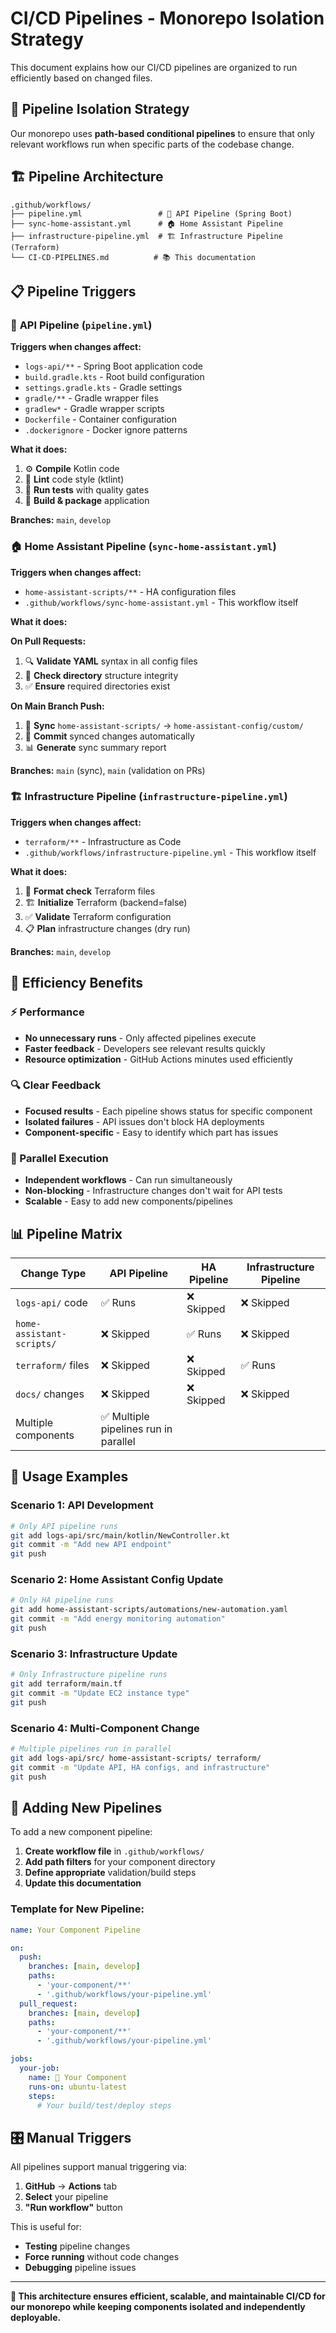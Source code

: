 # CI/CD Pipelines - Monorepo Isolation Strategy

This document explains how our CI/CD pipelines are organized to run efficiently based on changed files.

## 🎯 Pipeline Isolation Strategy

Our monorepo uses **path-based conditional pipelines** to ensure that only relevant workflows run when specific parts of the codebase change.

## 🏗️ Pipeline Architecture

```
.github/workflows/
├── pipeline.yml                 # 🚀 API Pipeline (Spring Boot)
├── sync-home-assistant.yml      # 🏠 Home Assistant Pipeline  
├── infrastructure-pipeline.yml  # 🏗️ Infrastructure Pipeline (Terraform)
└── CI-CD-PIPELINES.md          # 📚 This documentation
```

## 📋 Pipeline Triggers

### 🚀 **API Pipeline** (`pipeline.yml`)

**Triggers when changes affect:**
- `logs-api/**` - Spring Boot application code
- `build.gradle.kts` - Root build configuration
- `settings.gradle.kts` - Gradle settings
- `gradle/**` - Gradle wrapper files
- `gradlew*` - Gradle wrapper scripts
- `Dockerfile` - Container configuration
- `.dockerignore` - Docker ignore patterns

**What it does:**
1. ⚙️ **Compile** Kotlin code
2. 📝 **Lint** code style (ktlint)
3. 🧪 **Run tests** with quality gates
4. 🔨 **Build & package** application

**Branches:** `main`, `develop`

### 🏠 **Home Assistant Pipeline** (`sync-home-assistant.yml`)

**Triggers when changes affect:**
- `home-assistant-scripts/**` - HA configuration files
- `.github/workflows/sync-home-assistant.yml` - This workflow itself

**What it does:**

**On Pull Requests:**
1. 🔍 **Validate YAML** syntax in all config files
2. 📁 **Check directory** structure integrity
3. ✅ **Ensure** required directories exist

**On Main Branch Push:**
1. 🔄 **Sync** `home-assistant-scripts/` → `home-assistant-config/custom/`
2. 📝 **Commit** synced changes automatically
3. 📊 **Generate** sync summary report

**Branches:** `main` (sync), `main` (validation on PRs)

### 🏗️ **Infrastructure Pipeline** (`infrastructure-pipeline.yml`)

**Triggers when changes affect:**
- `terraform/**` - Infrastructure as Code
- `.github/workflows/infrastructure-pipeline.yml` - This workflow itself

**What it does:**
1. 🔧 **Format check** Terraform files
2. 🏗️ **Initialize** Terraform (backend=false)
3. ✅ **Validate** Terraform configuration
4. 📋 **Plan** infrastructure changes (dry run)

**Branches:** `main`, `develop`

## 🎯 Efficiency Benefits

### **⚡ Performance**
- **No unnecessary runs** - Only affected pipelines execute
- **Faster feedback** - Developers see relevant results quickly
- **Resource optimization** - GitHub Actions minutes used efficiently

### **🔍 Clear Feedback**
- **Focused results** - Each pipeline shows status for specific component
- **Isolated failures** - API issues don't block HA deployments
- **Component-specific** - Easy to identify which part has issues

### **🔄 Parallel Execution**
- **Independent workflows** - Can run simultaneously
- **Non-blocking** - Infrastructure changes don't wait for API tests
- **Scalable** - Easy to add new components/pipelines

## 📊 Pipeline Matrix

| Change Type | API Pipeline | HA Pipeline | Infrastructure Pipeline |
|-------------|--------------|-------------|-------------------------|
| `logs-api/` code | ✅ Runs | ❌ Skipped | ❌ Skipped |
| `home-assistant-scripts/` | ❌ Skipped | ✅ Runs | ❌ Skipped |
| `terraform/` files | ❌ Skipped | ❌ Skipped | ✅ Runs |
| `docs/` changes | ❌ Skipped | ❌ Skipped | ❌ Skipped |
| Multiple components | ✅ Multiple pipelines run in parallel |

## 🚀 Usage Examples

### **Scenario 1: API Development**
```bash
# Only API pipeline runs
git add logs-api/src/main/kotlin/NewController.kt
git commit -m "Add new API endpoint"
git push
```

### **Scenario 2: Home Assistant Config Update**
```bash
# Only HA pipeline runs
git add home-assistant-scripts/automations/new-automation.yaml
git commit -m "Add energy monitoring automation" 
git push
```

### **Scenario 3: Infrastructure Update**
```bash
# Only Infrastructure pipeline runs
git add terraform/main.tf
git commit -m "Update EC2 instance type"
git push
```

### **Scenario 4: Multi-Component Change**
```bash
# Multiple pipelines run in parallel
git add logs-api/src/ home-assistant-scripts/ terraform/
git commit -m "Update API, HA configs, and infrastructure"
git push
```

## 🔧 Adding New Pipelines

To add a new component pipeline:

1. **Create workflow file** in `.github/workflows/`
2. **Add path filters** for your component directory
3. **Define appropriate** validation/build steps
4. **Update this documentation**

### **Template for New Pipeline:**
```yaml
name: Your Component Pipeline

on:
  push:
    branches: [main, develop]
    paths:
      - 'your-component/**'
      - '.github/workflows/your-pipeline.yml'
  pull_request:
    branches: [main, develop]
    paths:
      - 'your-component/**'
      - '.github/workflows/your-pipeline.yml'

jobs:
  your-job:
    name: 🎯 Your Component
    runs-on: ubuntu-latest
    steps:
      # Your build/test/deploy steps
```

## 🎛️ Manual Triggers

All pipelines support manual triggering via:
1. **GitHub** → **Actions** tab
2. **Select** your pipeline
3. **"Run workflow"** button

This is useful for:
- **Testing** pipeline changes
- **Force running** without code changes
- **Debugging** pipeline issues

---

**🎯 This architecture ensures efficient, scalable, and maintainable CI/CD for our monorepo while keeping components isolated and independently deployable.** 